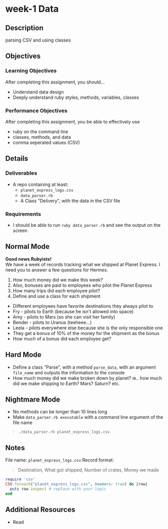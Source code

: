 # week-1 Data

## Description

parsing CSV and using classes


## Objectives

### Learning Objectives

After completing this assignment, you should…

* Understand data design
* Deeply understand ruby styles, methods, variables, classes


### Performance Objectives

After completing this assignment, you be able to effectively use

* ruby on the command line
* classes, methods, and data
* comma seperated values (CSV)



## Details

### Deliverables

* A repo containing at least:
  * `planet_express_logs.csv`
  * `data_parser.rb`
  * A Class "Delivery", with the data in the CSV file 

### Requirements


* I should be able to run `ruby data_parser.rb` and see the output on the screen

## Normal Mode

**Good news Rubyists!**  
We have a week of records tracking what we shipped at Planet Express.  I need you to answer a few questions for Hermes.

1. How much money did we make this week?
2. Also, bonuses are paid to employees who pilot the Planet Express
3. How many trips did each employee pilot?
5. Define and use a class for each shipment

* Different employees have favorite destinations they always pilot to
* Fry - pilots to Earth (because he isn't allowed into space)
* Amy - pilots to Mars (so she can visit her family)
* Bender - pilots to Uranus (teeheee...)
* Leela - pilots everywhere else because she is the only responsible one
* They get a bonus of 10% of the money for the shipment as the bonus
* How much of a bonus did each employee get?
            
## Hard Mode

* Define a class "Parse", with a method `parse_data`, with an argument `file_name`
  and outputs the information to the console
* How much money did we make broken down by planet? ie.. how much did we make shipping to Earth? Mars? Saturn? etc.


## Nightmare Mode

* No methods can be longer than 10 lines long
* Make `data_parser.rb executable` with a command line argument of the file name

> `./data_parser.rb planet_express_logs.csv`


## Notes

File name: `planet_express_logs.csv`
Record format:

> Destination, What got shipped, Number of crates, Money we made

```ruby
require 'csv'
CSV.foreach("planet_express_logs.csv", headers: true) do |row|
  puts row.inspect # replace with your logic
end
```

## Additional Resources

* Read []()
